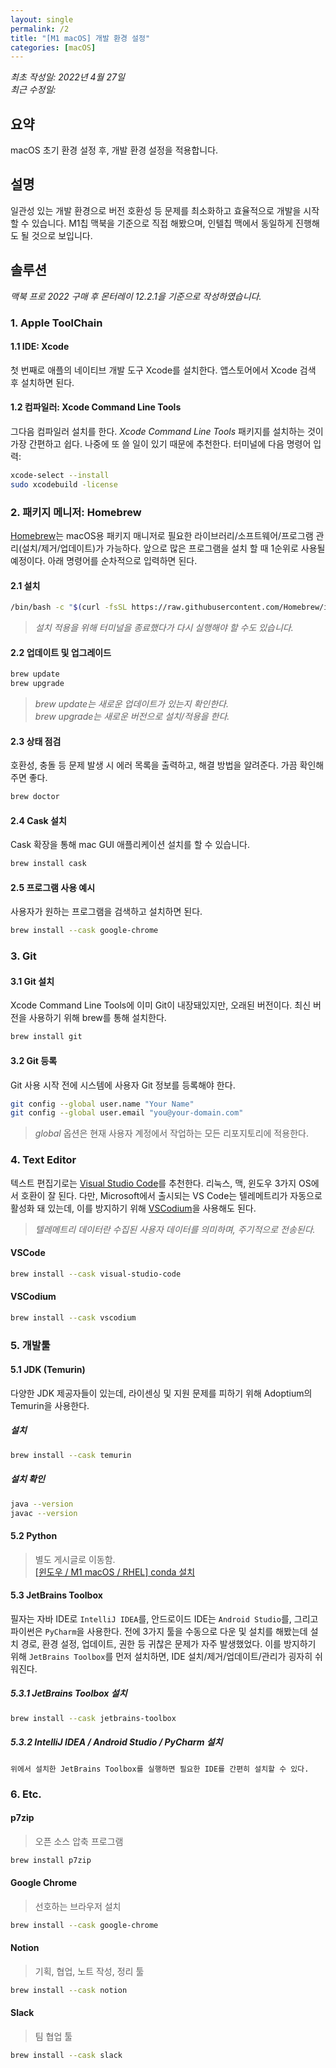 ```yaml
---
layout: single
permalink: /2
title: "[M1 macOS] 개발 환경 설정"
categories: [macOS]
---
```


*최초 작성일: 2022년 4월 27일*  
*최근 수정일:*

## 요약

macOS 초기 환경 설정 후, 개발 환경 설정을 적용합니다.

## 설명

일관성 있는 개발 환경으로 버전 호환성 등 문제를 최소화하고 효율적으로 개발을 시작할 수 있습니다. M1칩 맥북을 기준으로 직접 해봤으며, 인텔칩 맥에서 동일하게 진행해도 될 것으로 보입니다.

## 솔루션

*맥북 프로 2022 구매 후 몬터레이 12.2.1을 기준으로 작성하였습니다.*

### **1. Apple ToolChain**

#### 1.1 IDE: Xcode

첫 번째로 애플의 네이티브 개발 도구 Xcode를 설치한다. 앱스토어에서 Xcode 검색 후 설치하면 된다.

#### 1.2 컴파일러: Xcode Command Line Tools

그다음 컴파일러 설치를 한다. *Xcode Command Line Tools* 패키지를 설치하는 것이 가장 간편하고 쉽다. 나중에 또 쓸 일이 있기 때문에 추천한다. 터미널에 다음 명령어 입력:

```bash
xcode-select --install
sudo xcodebuild -license
```

### **2. 패키지 메니저: Homebrew**

[Homebrew](https://brew.sh/)는 macOS용 패키지 매니저로 필요한 라이브러리/소프트웨어/프로그램 관리(설치/제거/업데이트)가 가능하다. 앞으로 많은 프로그램을 설치 할 때 1순위로 사용될 예정이다. 아래 명령어를 순차적으로 입력하면 된다.

#### 2.1 설치

```bash
/bin/bash -c "$(curl -fsSL https://raw.githubusercontent.com/Homebrew/install/master/install.sh)"
```

> *설치 적용을 위해 터미널을 종료했다가 다시 실행해야 할 수도 있습니다.*

#### 2.2 업데이트 및 업그레이드

```bash
brew update
brew upgrade
```

> *brew update는 새로운 업데이트가 있는지 확인한다.*  
> *brew upgrade는 새로운 버전으로 설치/적용을 한다.*

#### 2.3 상태 점검

호환성, 충돌 등 문제 발생 시 에러 목록을 출력하고, 해결 방법을 알려준다. 가끔 확인해주면 좋다.

```bash
brew doctor
```

#### 2.4 Cask 설치

Cask 확장을 통해 mac GUI 애플리케이션 설치를 할 수 있습니다.

```bash
brew install cask
```

#### 2.5 프로그램 사용 예시

사용자가 원하는 프로그램을 검색하고 설치하면 된다.

```bash
brew install --cask google-chrome
```

### **3. Git**

#### 3.1 Git 설치

Xcode Command Line Tools에 이미 Git이 내장돼있지만, 오래된 버전이다. 최신 버전을 사용하기 위해 brew를 통해 설치한다.

```bash
brew install git
```

#### 3.2 Git 등록

Git 사용 시작 전에 시스템에 사용자 Git 정보를 등록해야 한다.

```bash
git config --global user.name "Your Name"
git config --global user.email "you@your-domain.com"
```

> *global* 옵션은 현재 사용자 계정에서 작업하는 모든 리포지토리에 적용한다.

### **4. Text Editor**

텍스트 편집기로는 [Visual Studio Code](https://code.visualstudio.com/)를 추천한다. 리눅스, 맥, 윈도우 3가지 OS에서 호환이 잘 된다. 다만, Microsoft에서 출시되는 VS Code는 텔레메트리가 자동으로 활성화 돼 있는데, 이를 방지하기 위해 [VSCodium](https://vscodium.com/)을 사용해도 된다.

> *텔레메트리 데이터란 수집된 사용자 데이터를 의미하며, 주기적으로 전송된다.*

#### VSCode

```bash
brew install --cask visual-studio-code
```

#### VSCodium

```bash
brew install --cask vscodium
```

### **5. 개발툴**

#### 5.1 JDK (Temurin)

다양한 JDK 제공자들이 있는데, 라이센싱 및 지원 문제를 피하기 위해 Adoptium의 Temurin을 사용한다.

##### 설치

```bash
brew install --cask temurin
```

##### 설치 확인

```bash
java --version
javac --version
```

#### 5.2 Python

> 별도 게시글로 이동함.  
[[윈도우 / M1 macOS / RHEL] conda 설치](/3)

#### 5.3 JetBrains Toolbox

필자는 자바 IDE로 `IntelliJ IDEA`를, 안드로이드 IDE는 `Android Studio`를, 그리고 파이썬은 `PyCharm`을 사용한다. 전에 3가지 툴을 수동으로 다운 및 설치를 해봤는데 설치 경로, 환경 설정, 업데이트, 권한 등 귀찮은 문제가 자주 발생했었다. 이를 방지하기 위해 `JetBrains Toolbox`를 먼저 설치하면, IDE 설치/제거/업데이트/관리가 굉자히 쉬워진다.

##### **5.3.1 JetBrains Toolbox 설치**

```bash
brew install --cask jetbrains-toolbox
```

##### **5.3.2 IntelliJ IDEA / Android Studio / PyCharm 설치**

```text
위에서 설치한 JetBrains Toolbox를 실행하면 필요한 IDE를 간편히 설치할 수 있다.
```

### **6. Etc.**

#### p7zip

> 오픈 소스 압축 프로그램

```bash
brew install p7zip
```

#### Google Chrome

> 선호하는 브라우저 설치

```bash
brew install --cask google-chrome
```

#### Notion

> 기획, 협업, 노트 작성, 정리 툴

```bash
brew install --cask notion
```

#### Slack

> 팀 협업 툴

```bash
brew install --cask slack
```
